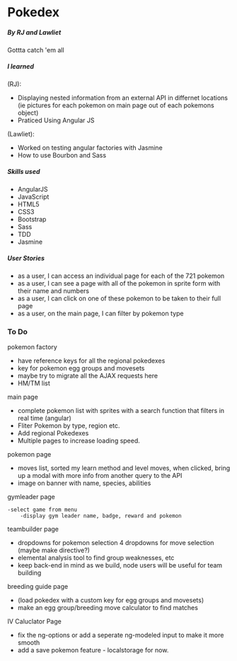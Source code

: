 # Pokedex
##### By RJ and Lawliet
Gottta catch 'em all 

##### I learned

(RJ): 

 - Displaying nested information from an external API in differnet locations (ie pictures for each pokemon on main page out of each pokemons object)
 - Praticed Using Angular JS 

(Lawliet):

 - Worked on testing angular factories with Jasmine
 - How to use Bourbon and Sass

##### Skills used 

 - AngularJS
 - JavaScript
 - HTML5
 - CSS3
 - Bootstrap
 - Sass
 - TDD
 - Jasmine

##### User Stories

 - as a user, I can access an individual page for each of the 721 pokemon
 - as a user, I can see a page with all of the pokemon in sprite form with their name and numbers
 - as a user, I can click on one of these pokemon to be taken to their full page
 - as a user, on the main page, I can filter by pokemon type

### To Do

pokemon factory

 - have reference keys for all the regional pokedexes
 - key for pokemon egg groups and movesets
 - maybe try to migrate all the AJAX requests here
 - HM/TM list

main page 

 - complete pokemon list with sprites with a search function that filters in real time (angular)
 - Fliter Pokemon by type, region etc. 
 - Add regional Pokedexes 
 - Multiple pages to increase loading speed.

pokemon page

 - moves list, sorted my learn method and level
		moves, when clicked, bring up a modal with more info from another query to the API
 - image on banner with name, species, abilities

gymleader page
	
	-select game from menu
		-display gym leader name, badge, reward and pokemon

teambuilder page

 - dropdowns for pokemon selection
		4 dropdowns for move selection (maybe make directive?)
 - elemental analysis tool to find group weaknesses, etc
 - keep back-end in mind as we build, node users will be useful for team building

breeding guide page

 - (load pokedex with a custom key for egg groups and movesets)
 - make an egg group/breeding move calculator to find matches

IV Caluclator Page

 - fix the ng-options or add a seperate ng-modeled input to make it more smooth
 - add a save pokemon feature - localstorage for now.
